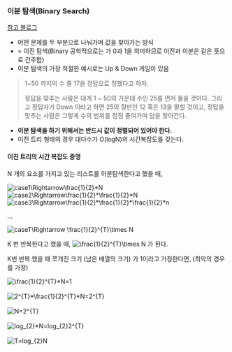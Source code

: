 ### 이분 탐색(Binary Search)
[참고 블로그](https://st-lab.tistory.com/261)

- 어떤 문제를 두 부분으로 나눠가며 값을 찾아가는 방식
- = 이진 탐색(Binary 공학적으로는 가 0과 1을 의미하므로 이진과 이분은 같은 뜻으로 간주함)
- 이분 탐색의 가장 적절한 예시로는 Up & Down 게임이 있음
> 1~50 까지의 수 중 17을 정답으로 정했다고 하자.
> 
> 정답을 맞추는 사람은 대게 1 ~ 50의 가운데 수인 25를 먼저 물을 것이다.
> 그리고 정답자가 Down 이라고 하면 25의 절반인 12 혹은 13을 말할 것이고,
> 정답을 맞추는 사람은 그렇게 수의 범위를 점점 줄여가며 답을 찾아간다.

- **이분 탐색을 하기 위해서는 반드시 값이 정렬되어 있어야 한다.**
- 이진 트리 형태의 경우 대다수가 O(logN)의 시간복잡도를 갖는다.

#### 이진 트리의 시간 복잡도 증명

N 개의 요소를 가지고 있는 리스트를 이분탐색한다고 했을 때,

<img src="https://latex.codecogs.com/svg.image?case1\Rightarrow\frac{1}{2}*N" title="case1\Rightarrow\frac{1}{2}*N" />

<br/>

<img src="https://latex.codecogs.com/svg.image?case2\Rightarrow\frac{1}{2}*\frac{1}{2}*N" title="case2\Rightarrow\frac{1}{2}*\frac{1}{2}*N" />

<br/>

<img src="https://latex.codecogs.com/svg.image?case3\Rightarrow\frac{1}{2}*\frac{1}{2}*\frac{1}{2}*n" title="case3\Rightarrow\frac{1}{2}*\frac{1}{2}*\frac{1}{2}*n" />


...

<img src="https://latex.codecogs.com/svg.image?caseT\Rightarrow\frac{1}{2}^{T}*N" title="caseT\Rightarrow \frac{1}{2}^{T}\times N" />

K 번 반복한다고 했을 때,
<img src="https://latex.codecogs.com/svg.image?\frac{1}{2}^{T}*N" title="\frac{1}{2}^{T}\times N" />
가 된다.

K번 반복 했을 때 쪼개진 크기 (남은 배열의 크기) 가 1이라고 가정한다면,
(최악의 경우를 가정)

<img src="https://latex.codecogs.com/svg.image?\frac{1}{2}^{T}*N=1" title="\frac{1}{2}^{T}*N=1" />
<br/><br/>
<img src="https://latex.codecogs.com/svg.image?2^{T}*\frac{1}{2}^{T}*N=2^{T}" title="2^{T}*\frac{1}{2}^{T}*N=2^{T}" />
<br/><br/>
<img src="https://latex.codecogs.com/svg.image?N=2^{T}" title="N=2^{T}" />
<br/><br/>
<img src="https://latex.codecogs.com/svg.image?log_{2}*N=log_{2}2^{T}" title="log_{2}*N=log_{2}2^{T}" />
<br/><br/>
<img src="https://latex.codecogs.com/svg.image?T=log_{2}N" title="T=log_{2}N" />

